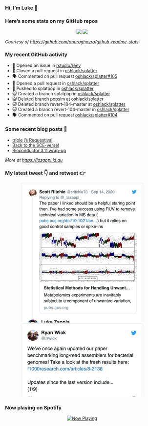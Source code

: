 
<!-- README.md is generated from README.Rmd. Please edit that file -->

### Hi, I’m Luke 👋

<!--
**lazappi/lazappi** is a ✨ _special_ ✨ repository because its `README.md` (this file) appears on your GitHub profile.

Here are some ideas to get you started:

- 🔭 I’m currently working on ...
- 🌱 I’m currently learning ...
- 👯 I’m looking to collaborate on ...
- 🤔 I’m looking for help with ...
- 💬 Ask me about ...
- 📫 How to reach me: ...
- 😄 Pronouns: ...
- ⚡ Fun fact: ...
-->

### Here’s some stats on my GitHub repos

<p align="center">

<img src="https://github-readme-stats.vercel.app/api?username=lazappi&count_private=true&show_icons=true&theme=buefy&hide_title=True">
<img src="https://github-readme-stats.vercel.app/api/top-langs/?username=lazappi&hide=html&theme=buefy&layout=compact">

</p>

*Courtesy of <https://github.com/anuraghazra/github-readme-stats>*

### My recent GitHub activity

  - 🤔 Opened an issue in [rstudio/renv](https://github.com/rstudio/renv)
  - 🎊 Closed a pull request in
    [oshlack/splatter](https://github.com/oshlack/splatter)
  - 🗣 Commented on pull request
    [oshlack/splatter\#105](https://github.com/oshlack/splatter#105)
  - 🤔 Opened a pull request in
    [oshlack/splatter](https://github.com/oshlack/splatter)
  - 📨 Pushed to splatpop in
    [oshlack/splatter](https://github.com/oshlack/splatter)
  - 😺 Created a branch splatpop in
    [oshlack/splatter](https://github.com/oshlack/splatter)
  - 😺 Deleted branch popsim at
    [oshlack/splatter](https://github.com/oshlack/splatter)
  - 😺 Deleted branch revert-104-master at
    [oshlack/splatter](https://github.com/oshlack/splatter)
  - 😺 Created a branch revert-104-master in
    [oshlack/splatter](https://github.com/oshlack/splatter)
  - 🗣 Commented on pull request
    [oshlack/splatter\#104](https://github.com/oshlack/splatter#104)

### Some recent blog posts 📝

  - [triple j’s
    Requestival](https://lazappi.id.au/post/2020-07-11-requestival/)
  - [Back to the
    SCE-verse\!](https://lazappi.id.au/post/2020-05-12-back-to-the-sce-verse/)
  - [Bioconductor 3.11
    wrap-up](https://lazappi.id.au/post/2020-04-29-bioconductor-3-11-wrap-up/)

*More at <https://lazappi.id.au>*

### My latest tweet 👇 and retweet 👉


<p align="center">

<a href="https://twitter.com/_lazappi_/status/1305501925442572288">
<img src="https://github.com/lazappi/lazappi/raw/master/README_files/figure-gfm/tweets-1.png" width="400">
</a> <a href="https://twitter.com/_lazappi_/status/1308307492607266817">
<img src="https://github.com/lazappi/lazappi/raw/master/README_files/figure-gfm/tweets-2.png" width="400">
</a>

</p>

### Now playing on Spotify

<p align="center">

<a href="https://now-playing-profile.lazappi.vercel.app/now-playing?open">
<img src="https://now-playing-profile.lazappi.vercel.app/now-playing" width="256" height="64" alt="Now Playing">
</a>

</p>
